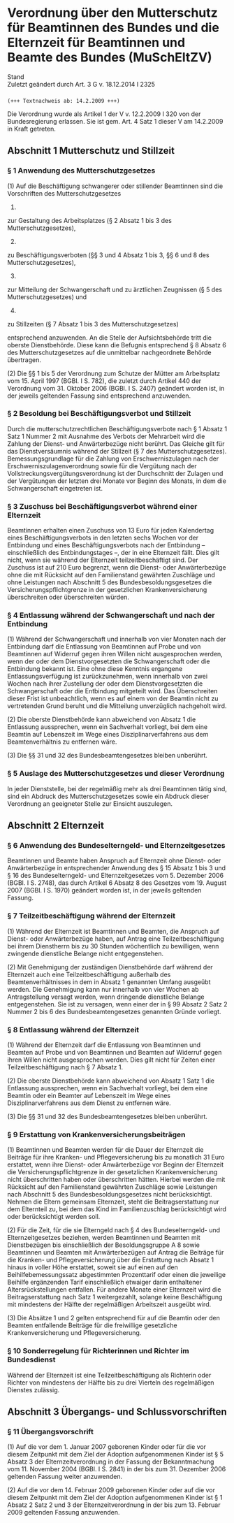 Verordnung über den Mutterschutz für Beamtinnen des Bundes und die Elternzeit für Beamtinnen und Beamte des Bundes (MuSchEltZV)
===============================================================================================================================

Stand  
Zuletzt geändert durch Art. 3 G v. 18.12.2014 I 2325

### 

```
(+++ Textnachweis ab: 14.2.2009 +++)
```

Die Verordnung wurde als Artikel 1 der V v. 12.2.2009 I 320 von der Bundesregierung erlassen. Sie ist gem. Art. 4 Satz 1 dieser V am 14.2.2009 in Kraft getreten.

Abschnitt 1 Mutterschutz und Stillzeit
--------------------------------------

### 

### § 1 Anwendung des Mutterschutzgesetzes

(1) Auf die Beschäftigung schwangerer oder stillender Beamtinnen sind die Vorschriften des Mutterschutzgesetzes

1.  
zur Gestaltung des Arbeitsplatzes (§ 2 Absatz 1 bis 3 des Mutterschutzgesetzes),

2.  
zu Beschäftigungsverboten (§§ 3 und 4 Absatz 1 bis 3, §§ 6 und 8 des Mutterschutzgesetzes),

3.  
zur Mitteilung der Schwangerschaft und zu ärztlichen Zeugnissen (§ 5 des Mutterschutzgesetzes) und

4.  
zu Stillzeiten (§ 7 Absatz 1 bis 3 des Mutterschutzgesetzes)

entsprechend anzuwenden. An die Stelle der Aufsichtsbehörde tritt die oberste Dienstbehörde. Diese kann die Befugnis entsprechend § 8 Absatz 6 des Mutterschutzgesetzes auf die unmittelbar nachgeordnete Behörde übertragen.

(2) Die §§ 1 bis 5 der Verordnung zum Schutze der Mütter am Arbeitsplatz vom 15. April 1997 (BGBl. I S. 782), die zuletzt durch Artikel 440 der Verordnung vom 31. Oktober 2006 (BGBl. I S. 2407) geändert worden ist, in der jeweils geltenden Fassung sind entsprechend anzuwenden.

### § 2 Besoldung bei Beschäftigungsverbot und Stillzeit

Durch die mutterschutzrechtlichen Beschäftigungsverbote nach § 1 Absatz 1 Satz 1 Nummer 2 mit Ausnahme des Verbots der Mehrarbeit wird die Zahlung der Dienst- und Anwärterbezüge nicht berührt. Das Gleiche gilt für das Dienstversäumnis während der Stillzeit (§ 7 des Mutterschutzgesetzes). Bemessungsgrundlage für die Zahlung von Erschwerniszulagen nach der Erschwerniszulagenverordnung sowie für die Vergütung nach der Vollstreckungsvergütungsverordnung ist der Durchschnitt der Zulagen und der Vergütungen der letzten drei Monate vor Beginn des Monats, in dem die Schwangerschaft eingetreten ist.

### § 3 Zuschuss bei Beschäftigungsverbot während einer Elternzeit

Beamtinnen erhalten einen Zuschuss von 13 Euro für jeden Kalendertag eines Beschäftigungsverbots in den letzten sechs Wochen vor der Entbindung und eines Beschäftigungsverbots nach der Entbindung – einschließlich des Entbindungstages –, der in eine Elternzeit fällt. Dies gilt nicht, wenn sie während der Elternzeit teilzeitbeschäftigt sind. Der Zuschuss ist auf 210 Euro begrenzt, wenn die Dienst- oder Anwärterbezüge ohne die mit Rücksicht auf den Familienstand gewährten Zuschläge und ohne Leistungen nach Abschnitt 5 des Bundesbesoldungsgesetzes die Versicherungspflichtgrenze in der gesetzlichen Krankenversicherung überschreiten oder überschreiten würden.

### § 4 Entlassung während der Schwangerschaft und nach der Entbindung

(1) Während der Schwangerschaft und innerhalb von vier Monaten nach der Entbindung darf die Entlassung von Beamtinnen auf Probe und von Beamtinnen auf Widerruf gegen ihren Willen nicht ausgesprochen werden, wenn der oder dem Dienstvorgesetzten die Schwangerschaft oder die Entbindung bekannt ist. Eine ohne diese Kenntnis ergangene Entlassungsverfügung ist zurückzunehmen, wenn innerhalb von zwei Wochen nach ihrer Zustellung der oder dem Dienstvorgesetzten die Schwangerschaft oder die Entbindung mitgeteilt wird. Das Überschreiten dieser Frist ist unbeachtlich, wenn es auf einem von der Beamtin nicht zu vertretenden Grund beruht und die Mitteilung unverzüglich nachgeholt wird.

(2) Die oberste Dienstbehörde kann abweichend von Absatz 1 die Entlassung aussprechen, wenn ein Sachverhalt vorliegt, bei dem eine Beamtin auf Lebenszeit im Wege eines Disziplinarverfahrens aus dem Beamtenverhältnis zu entfernen wäre.

(3) Die §§ 31 und 32 des Bundesbeamtengesetzes bleiben unberührt.

### § 5 Auslage des Mutterschutzgesetzes und dieser Verordnung

In jeder Dienststelle, bei der regelmäßig mehr als drei Beamtinnen tätig sind, sind ein Abdruck des Mutterschutzgesetzes sowie ein Abdruck dieser Verordnung an geeigneter Stelle zur Einsicht auszulegen.

Abschnitt 2 Elternzeit
----------------------

### 

### § 6 Anwendung des Bundeselterngeld- und Elternzeitgesetzes

Beamtinnen und Beamte haben Anspruch auf Elternzeit ohne Dienst- oder Anwärterbezüge in entsprechender Anwendung des § 15 Absatz 1 bis 3 und § 16 des Bundeselterngeld- und Elternzeitgesetzes vom 5. Dezember 2006 (BGBl. I S. 2748), das durch Artikel 6 Absatz 8 des Gesetzes vom 19. August 2007 (BGBl. I S. 1970) geändert worden ist, in der jeweils geltenden Fassung.

### § 7 Teilzeitbeschäftigung während der Elternzeit

(1) Während der Elternzeit ist Beamtinnen und Beamten, die Anspruch auf Dienst- oder Anwärterbezüge haben, auf Antrag eine Teilzeitbeschäftigung bei ihrem Dienstherrn bis zu 30 Stunden wöchentlich zu bewilligen, wenn zwingende dienstliche Belange nicht entgegenstehen.

(2) Mit Genehmigung der zuständigen Dienstbehörde darf während der Elternzeit auch eine Teilzeitbeschäftigung außerhalb des Beamtenverhältnisses in dem in Absatz 1 genannten Umfang ausgeübt werden. Die Genehmigung kann nur innerhalb von vier Wochen ab Antragstellung versagt werden, wenn dringende dienstliche Belange entgegenstehen. Sie ist zu versagen, wenn einer der in § 99 Absatz 2 Satz 2 Nummer 2 bis 6 des Bundesbeamtengesetzes genannten Gründe vorliegt.

### § 8 Entlassung während der Elternzeit

(1) Während der Elternzeit darf die Entlassung von Beamtinnen und Beamten auf Probe und von Beamtinnen und Beamten auf Widerruf gegen ihren Willen nicht ausgesprochen werden. Dies gilt nicht für Zeiten einer Teilzeitbeschäftigung nach § 7 Absatz 1.

(2) Die oberste Dienstbehörde kann abweichend von Absatz 1 Satz 1 die Entlassung aussprechen, wenn ein Sachverhalt vorliegt, bei dem eine Beamtin oder ein Beamter auf Lebenszeit im Wege eines Disziplinarverfahrens aus dem Dienst zu entfernen wäre.

(3) Die §§ 31 und 32 des Bundesbeamtengesetzes bleiben unberührt.

### § 9 Erstattung von Krankenversicherungsbeiträgen

(1) Beamtinnen und Beamten werden für die Dauer der Elternzeit die Beiträge für ihre Kranken- und Pflegeversicherung bis zu monatlich 31 Euro erstattet, wenn ihre Dienst- oder Anwärterbezüge vor Beginn der Elternzeit die Versicherungspflichtgrenze in der gesetzlichen Krankenversicherung nicht überschritten haben oder überschritten hätten. Hierbei werden die mit Rücksicht auf den Familienstand gewährten Zuschläge sowie Leistungen nach Abschnitt 5 des Bundesbesoldungsgesetzes nicht berücksichtigt. Nehmen die Eltern gemeinsam Elternzeit, steht die Beitragserstattung nur dem Elternteil zu, bei dem das Kind im Familienzuschlag berücksichtigt wird oder berücksichtigt werden soll.

(2) Für die Zeit, für die sie Elterngeld nach § 4 des Bundeselterngeld- und Elternzeitgesetzes beziehen, werden Beamtinnen und Beamten mit Dienstbezügen bis einschließlich der Besoldungsgruppe A 8 sowie Beamtinnen und Beamten mit Anwärterbezügen auf Antrag die Beiträge für die Kranken- und Pflegeversicherung über die Erstattung nach Absatz 1 hinaus in voller Höhe erstattet, soweit sie auf einen auf den Beihilfebemessungssatz abgestimmten Prozenttarif oder einen die jeweilige Beihilfe ergänzenden Tarif einschließlich etwaiger darin enthaltener Altersrückstellungen entfallen. Für andere Monate einer Elternzeit wird die Beitragserstattung nach Satz 1 weitergezahlt, solange keine Beschäftigung mit mindestens der Hälfte der regelmäßigen Arbeitszeit ausgeübt wird.

(3) Die Absätze 1 und 2 gelten entsprechend für auf die Beamtin oder den Beamten entfallende Beiträge für die freiwillige gesetzliche Krankenversicherung und Pflegeversicherung.

### § 10 Sonderregelung für Richterinnen und Richter im Bundesdienst

Während der Elternzeit ist eine Teilzeitbeschäftigung als Richterin oder Richter von mindestens der Hälfte bis zu drei Vierteln des regelmäßigen Dienstes zulässig.

Abschnitt 3 Übergangs- und Schlussvorschriften
----------------------------------------------

### 

### § 11 Übergangsvorschrift

(1) Auf die vor dem 1. Januar 2007 geborenen Kinder oder für die vor diesem Zeitpunkt mit dem Ziel der Adoption aufgenommenen Kinder ist § 5 Absatz 3 der Elternzeitverordnung in der Fassung der Bekanntmachung vom 11. November 2004 (BGBl. I S. 2841) in der bis zum 31. Dezember 2006 geltenden Fassung weiter anzuwenden.

(2) Auf die vor dem 14. Februar 2009 geborenen Kinder oder auf die vor diesem Zeitpunkt mit dem Ziel der Adoption aufgenommenen Kinder ist § 1 Absatz 2 Satz 2 und 3 der Elternzeitverordnung in der bis zum 13. Februar 2009 geltenden Fassung anzuwenden.
